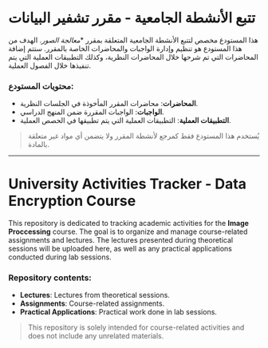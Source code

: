 # تتبع الأنشطة الجامعية - مقرر تشفير البيانات

هذا المستودع مخصص لتتبع الأنشطة الجامعية المتعلقة بمقرر **معالجة الصور*. الهدف من هذا المستودع هو تنظيم وإدارة الواجبات والمحاضرات الخاصة بالمقرر. ستتم إضافة المحاضرات التي تم شرحها خلال المحاضرات النظرية، وكذلك التطبيقات العملية التي يتم تنفيذها خلال الفصول العملية.

### محتويات المستودع:

- **المحاضرات**: محاضرات المقرر المأخوذة في الجلسات النظرية.
- **الواجبات**: الواجبات المقررة ضمن المنهج الدراسي.
- **التطبيقات العملية**: التطبيقات العملية التي يتم تطبيقها في الحصص العملية.

> يُستخدم هذا المستودع فقط كمرجع لأنشطة المقرر ولا يتضمن أي مواد غير متعلقة بالمادة.

---

# University Activities Tracker - Data Encryption Course

This repository is dedicated to tracking academic activities for the **Image Proccessing** course. The goal is to organize and manage course-related assignments and lectures. The lectures presented during theoretical sessions will be uploaded here, as well as any practical applications conducted during lab sessions.

### Repository contents:

- **Lectures**: Lectures from theoretical sessions.
- **Assignments**: Course-related assignments.
- **Practical Applications**: Practical work done in lab sessions.

> This repository is solely intended for course-related activities and does not include any unrelated materials.
